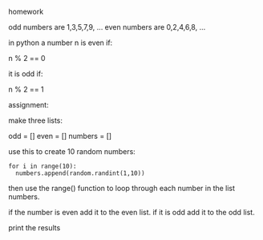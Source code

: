 homework

odd numbers are 1,3,5,7,9, ...
even numbers are 0,2,4,6,8, ...

 in python a number n is even if:
 
 n % 2 == 0
 
 it is odd if:
 
 n % 2 == 1
 
 assignment:
 
 make three lists:
 
odd = []
even = [] 
numbers = []

use this to create 10 random numbers:

```
for i in range(10):
  numbers.append(random.randint(1,10))
```


then use the range() function to loop
through each number in the list numbers. 

if the number is even
add it to the even list. if it is odd
add it to the odd list.

print the results
